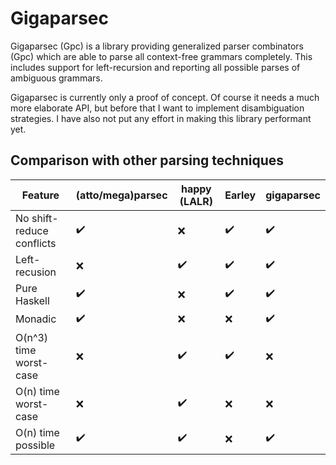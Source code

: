 # Gigaparsec

Gigaparsec (Gpc) is a library providing generalized parser combinators (Gpc)
which are able to parse all context-free grammars completely. This includes
support for left-recursion and reporting all possible parses of ambiguous
grammars.

Gigaparsec is currently only a proof of concept. Of course it needs a much more
elaborate API, but before that I want to implement disambiguation strategies.
I have also not put any effort in making this library performant yet.

## Comparison with other parsing techniques

Feature | (atto/mega)parsec | happy (LALR) | Earley | gigaparsec
---|---|---|---|---
No shift-reduce conflicts | :heavy_check_mark: | :x: | :heavy_check_mark: | :heavy_check_mark:
Left-recusion             | :x: | :heavy_check_mark: | :heavy_check_mark: | :heavy_check_mark:
Pure Haskell              | :heavy_check_mark: | :x: | :heavy_check_mark: | :heavy_check_mark:
Monadic                   | :heavy_check_mark: | :x: | :x: | :heavy_check_mark:
O(n^3) time worst-case    | :x: | :heavy_check_mark: | :heavy_check_mark: | :x:
O(n) time worst-case      | :x: | :heavy_check_mark: | :x: | :x:
O(n) time possible        | :heavy_check_mark: | :heavy_check_mark: | :x: | :heavy_check_mark:
